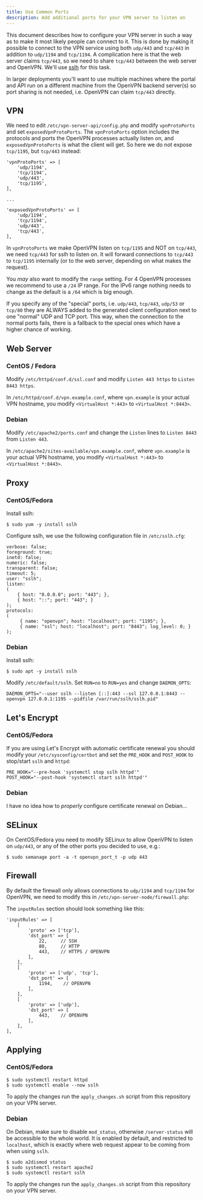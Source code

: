 ```yaml
---
title: Use Common Ports
description: Add additional ports for your VPN server to listen on
---
```


This document describes how to configure your VPN server in such a way as to
make it most likely people can connect to it. This is done by making it 
possible to connect to the VPN service using both `udp/443` and `tcp/443` in 
addition to `udp/1194` and `tcp/1194`. A complication here is that the web 
server claims `tcp/443`, so we need to share `tcp/443` between the web server 
and OpenVPN. We'll use [sslh](https://github.com/yrutschle/sslh) for this task.

In larger deployments you'll want to use multiple machines where the portal
and API run on a different machine from the OpenVPN backend server(s) so port
sharing is not needed, i.e. OpenVPN can claim `tcp/443` directly.

## VPN

We need to edit `/etc/vpn-server-api/config.php` and modify `vpnProtoPorts` and 
set `exposedVpnProtoPorts`. The `vpnProtoPorts` option includes the protocols 
and ports the OpenVPN processes actually listen on, and `exposedVpnProtoPorts` 
is what the client will get. So here we do not expose `tcp/1195`, but `tcp/443` 
instead:

    'vpnProtoPorts' => [
        'udp/1194',
        'tcp/1194',
        'udp/443',
        'tcp/1195',
    ],

    ...

    'exposedVpnProtoPorts' => [
        'udp/1194',
        'tcp/1194',
        'udp/443',
        'tcp/443',
    ],

In `vpnProtoPorts` we make OpenVPN listen on `tcp/1195` and NOT on `tcp/443`, 
we need `tcp/443` for sslh to listen on. It will forward connections to 
`tcp/443` to `tcp/1195` internally (or to the web server, depending on what 
makes the request).

You _may_ also want to modify the `range` setting. For 4 OpenVPN processes we
recommend to use a `/24` IP range. For the IPv6 range nothing needs to change 
as the default is a `/64` which is big enough.

If you specify any of the "special" ports, i.e. `udp/443`, `tcp/443`, `udp/53` 
or `tcp/80` they are ALWAYS added to the generated client configuration next
to one "normal" UDP and TCP port. This way, when the connection to the normal 
ports fails, there is a fallback to the special ones which have a higher
chance of working.

## Web Server

### CentOS / Fedora

Modify `/etc/httpd/conf.d/ssl.conf` and modify `Listen 443 https` to 
`Listen 8443 https`.

In `/etc/httpd/conf.d/vpn.example.conf`, where `vpn.example` is your actual 
VPN hostname, you modify `<VirtualHost *:443>` to `<VirtualHost *:8443>`.

### Debian

Modify `/etc/apache2/ports.conf` and change the `Listen` lines to `Listen 8443` 
from `Listen 443`.

In `/etc/apache2/sites-available/vpn.example.conf`, where `vpn.example` is your 
actual VPN hostname, you modify `<VirtualHost *:443>` to 
`<VirtualHost *:8443>`.

## Proxy

### CentOS/Fedora

Install sslh:

    $ sudo yum -y install sslh

Configure sslh, we use the following configuration file in `/etc/sslh.cfg`:

    verbose: false;
    foreground: true;
    inetd: false;
    numeric: false;
    transparent: false;
    timeout: 5;
    user: "sslh";
    listen:
    (
        { host: "0.0.0.0"; port: "443"; },
        { host: "::"; port: "443"; }
    );
    protocols:
    (
         { name: "openvpn"; host: "localhost"; port: "1195"; },
         { name: "ssl"; host: "localhost"; port: "8443"; log_level: 0; }
    );

### Debian

Install sslh:

    $ sudo apt -y install sslh

Modify `/etc/default/sslh`. Set `RUN=no` to `RUN=yes` and change `DAEMON_OPTS`:

    DAEMON_OPTS="--user sslh --listen [::]:443 --ssl 127.0.0.1:8443 --openvpn 127.0.0.1:1195 --pidfile /var/run/sslh/sslh.pid"

## Let's Encrypt

### CentOS/Fedora

If you are using Let's Encrypt with automatic certificate renewal you should 
modify your `/etc/sysconfig/certbot` and set the `PRE_HOOK` and `POST_HOOK` to 
stop/start `sslh` and `httpd`:

```
PRE_HOOK="--pre-hook 'systemctl stop sslh httpd'"
POST_HOOK="--post-hook 'systemctl start sslh httpd'"
```

### Debian

I have no idea how to _properly_ configure certificate renewal on Debian...

## SELinux

On CentOS/Fedora you need to modify SELinux to allow OpenVPN to listen on 
`udp/443`, or any of the other ports you decided to use, e.g.:

    $ sudo semanage port -a -t openvpn_port_t -p udp 443

## Firewall

By default the firewall only allows connections to `udp/1194` and `tcp/1194` 
for OpenVPN, we need to modify this in `/etc/vpn-server-node/firewall.php`:

The `inputRules` section should look something like this:

    'inputRules' => [
        [
            'proto' => ['tcp'],
            'dst_port' => [
                22,     // SSH
                80,     // HTTP
                443,    // HTTPS / OPENVPN
            ],
        ],
        [
            'proto' => ['udp', 'tcp'],
            'dst_port' => [
                1194,    // OPENVPN
            ],
        ],
        [
            'proto' => ['udp'],
            'dst_port' => [
                443,    // OPENVPN
            ],
        ],
    ],
	
## Applying

### CentOS/Fedora

    $ sudo systemctl restart httpd
    $ sudo systemctl enable --now sslh
	
To apply the changes run the `apply_changes.sh` script from this repository 
on your VPN server.
	
    
### Debian

On Debian, make sure to disable `mod_status`, otherwise `/server-status` will 
be accessible to the whole world. It is enabled by default, and restricted to 
`localhost`, which is exactly where web request appear to be coming from when
using `sslh`.

    $ sudo a2dismod status
    $ sudo systemctl restart apache2
    $ sudo systemctl restart sslh
	
To apply the changes run the `apply_changes.sh` script from this repository 
on your VPN server.
